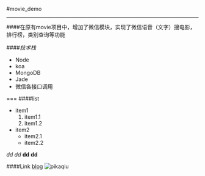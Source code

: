 #movie_demo
***
####在原有movie项目中，增加了微信模块，实现了微信语音（文字）搜电影，排行榜，类别查询等功能
<br>

####_技术栈_
* Node
* koa
* MongoDB
* Jade
* 微信各接口调用

===
####list
* item1
  1. item1.1
  2. item1.2
* item2
  + item2.1
  + item2.2

*dd*
_dd_
**dd**
__dd__


####Link
[blog](http://www.cnblogs.com/MuYunyun/)
![pikaqiu](http://files.cnblogs.com/files/MuYunyun/pkq.gif)






